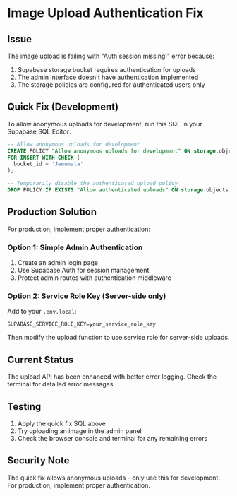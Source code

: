 # Image Upload Authentication Fix

## Issue
The image upload is failing with "Auth session missing!" error because:
1. Supabase storage bucket requires authentication for uploads
2. The admin interface doesn't have authentication implemented
3. The storage policies are configured for authenticated users only

## Quick Fix (Development)

To allow anonymous uploads for development, run this SQL in your Supabase SQL Editor:

```sql
-- Allow anonymous uploads for development
CREATE POLICY "Allow anonymous uploads for development" ON storage.objects
FOR INSERT WITH CHECK (
  bucket_id = 'Jeenmata'
);

-- Temporarily disable the authenticated upload policy
DROP POLICY IF EXISTS "Allow authenticated uploads" ON storage.objects;
```

## Production Solution

For production, implement proper authentication:

### Option 1: Simple Admin Authentication

1. Create an admin login page
2. Use Supabase Auth for session management
3. Protect admin routes with authentication middleware

### Option 2: Service Role Key (Server-side only)

Add to your `.env.local`:
```env
SUPABASE_SERVICE_ROLE_KEY=your_service_role_key
```

Then modify the upload function to use service role for server-side uploads.

## Current Status

The upload API has been enhanced with better error logging. Check the terminal for detailed error messages.

## Testing

1. Apply the quick fix SQL above
2. Try uploading an image in the admin panel
3. Check the browser console and terminal for any remaining errors

## Security Note

The quick fix allows anonymous uploads - only use this for development. For production, implement proper authentication.
